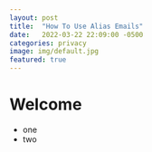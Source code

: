 ```yaml
---
layout: post
title:  "How To Use Alias Emails"
date:   2022-03-22 22:09:00 -0500
categories: privacy
image: img/default.jpg
featured: true
---
```


# Welcome
- one
- two

